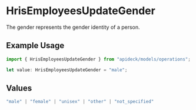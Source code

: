 # HrisEmployeesUpdateGender

The gender represents the gender identity of a person.

## Example Usage

```typescript
import { HrisEmployeesUpdateGender } from "apideck/models/operations";

let value: HrisEmployeesUpdateGender = "male";
```

## Values

```typescript
"male" | "female" | "unisex" | "other" | "not_specified"
```